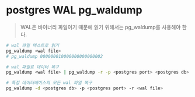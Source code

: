 # postgres WAL pg_waldump

> WAL은 바이너리 파일이기 때문에 읽기 위해서는 pg_waldump를 사용해야 한다.

```sh
# wal 파일 텍스트로 읽기
pg_waldump <wal file>
# pg_waldump 000000010000000000000002

# wal 파일로 데이터 복구
pg_waldump <wal file> | pg_waldump -r -p <postgres port> <postgres db>

# 특정 데이터베이스의 모든 wal 파일 복구
pg_waldump -d <postgres db> -p <postgres port> -r <wal file>
```
